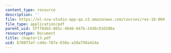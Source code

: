 ```yaml
---
content_type: resource
description: ''
file: https://ol-ocw-studio-app-qa.s3.amazonaws.com/courses/res-18-004-the-torch-or-the-firehose-a-guide-to-section-teaching-spring-2009/8760f3afcd4e78fe030aa3da750a414a_chapter13.pdf
file_type: application/pdf
parent_uid: 5fff0db5-801c-4640-647b-2436c93d280a
resourcetype: Document
title: chapter13.pdf
uid: 8760f3af-cd4e-78fe-030a-a3da750a414a
---
```

